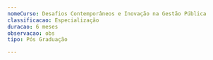 ```yaml
---
nomeCurso: Desafios Contemporâneos e Inovação na Gestão Pública
classificacao: Especialização
duracao: 6 meses
observacao: obs
tipo: Pós Graduação

---
```


